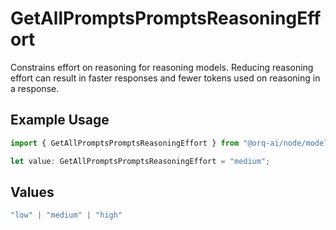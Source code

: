 # GetAllPromptsPromptsReasoningEffort

Constrains effort on reasoning for reasoning models. Reducing reasoning effort can result in faster responses and fewer tokens used on reasoning in a response.

## Example Usage

```typescript
import { GetAllPromptsPromptsReasoningEffort } from "@orq-ai/node/models/operations";

let value: GetAllPromptsPromptsReasoningEffort = "medium";
```

## Values

```typescript
"low" | "medium" | "high"
```